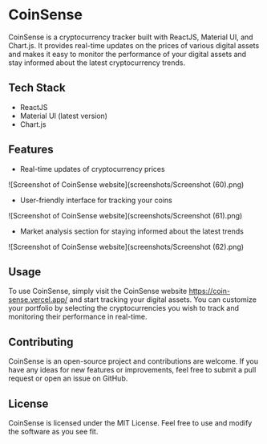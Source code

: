 # CoinSense

CoinSense is a cryptocurrency tracker built with ReactJS, Material UI, and Chart.js. It provides real-time updates on the prices of various digital assets and makes it easy to monitor the performance of your digital assets and stay informed about the latest cryptocurrency trends.

## Tech Stack

- ReactJS
- Material UI (latest version)
- Chart.js

## Features

- Real-time updates of cryptocurrency prices

![Screenshot of CoinSense website](screenshots/Screenshot (60).png)

- User-friendly interface for tracking your coins

![Screenshot of CoinSense website](screenshots/Screenshot (61).png)

- Market analysis section for staying informed about the latest trends

![Screenshot of CoinSense website](screenshots/Screenshot (62).png)


## Usage

To use CoinSense, simply visit the CoinSense website https://coin-sense.vercel.app/ and start tracking your digital assets. You can customize your portfolio by selecting the cryptocurrencies you wish to track and monitoring their performance in real-time.

## Contributing

CoinSense is an open-source project and contributions are welcome. If you have any ideas for new features or improvements, feel free to submit a pull request or open an issue on GitHub.

## License
CoinSense is licensed under the MIT License. Feel free to use and modify the software as you see fit.
